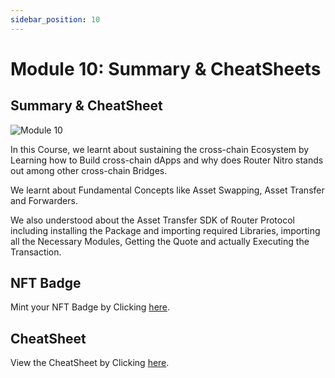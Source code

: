 ```yaml
---
sidebar_position: 10
---
```


# Module 10: Summary & CheatSheets

## Summary & CheatSheet

![Module 10](https://github.com/ShivankK26/Router-Academy-Courses/assets/115289871/68e96a1d-f27b-4000-8075-4c05f2432106)

In this Course, we learnt about sustaining the cross-chain Ecosystem by Learning how to Build cross-chain dApps and why does Router Nitro stands out among other cross-chain Bridges.

We learnt about Fundamental Concepts like Asset Swapping, Asset Transfer and Forwarders.

We also understood about the Asset Transfer SDK of Router Protocol including installing the Package and importing required Libraries, importing all the Necessary Modules, Getting the Quote and actually Executing the Transaction.

## NFT Badge

Mint your NFT Badge by Clicking [here](https://nft-badge-one.vercel.app/).

## CheatSheet

View the CheatSheet by Clicking [here](https://drive.google.com/drive/u/2/folders/16qfP5Dz8r03ALD6ZNTWMzxGnE7giSbDL).